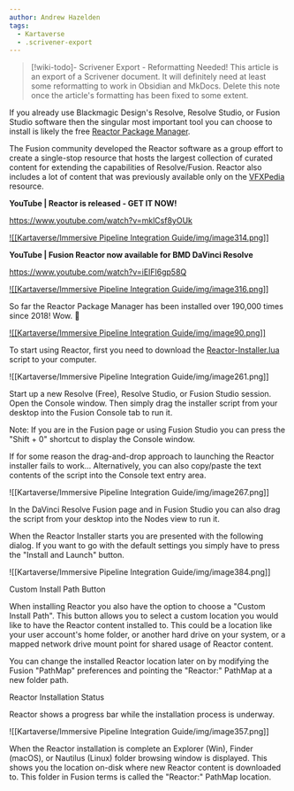 ```yaml
---
author: Andrew Hazelden
tags:
  - Kartaverse
  - .scrivener-export
---
```




> [!wiki-todo]- Scrivener Export - Reformatting Needed!
> This article is an export of a Scrivener document. It will definitely need at least some reformatting to work in Obsidian and MkDocs. Delete this note once the article's formatting  has been fixed to some extent.

If you already use Blackmagic Design's Resolve, Resolve Studio, or Fusion Studio software then the singular most important tool you can choose to install is likely the free [Reactor Package Manager](https://www.steakunderwater.com/wesuckless/viewtopic.php?f=32&t=3067).

The Fusion community developed the Reactor software as a group effort to create a single-stop resource that hosts the largest collection of curated content for extending the capabilities of Resolve/Fusion. Reactor also includes a lot of content that was previously available only on the [VFXPedia](https://www.steakunderwater.com/VFXPedia/96.0.243.189/index4875.html?title=Main_Page) resource.

**YouTube \| Reactor is released - GET IT NOW!**

<https://www.youtube.com/watch?v=mklCsf8yOUk>

[![[Kartaverse/Immersive Pipeline Integration Guide/img/image314.png]]](https://www.youtube.com/watch?v=mklCsf8yOUk)

**YouTube \| Fusion Reactor now available for BMD DaVinci Resolve**

<https://www.youtube.com/watch?v=iEIFl6gp58Q>

[![[Kartaverse/Immersive Pipeline Integration Guide/img/image316.png]]](https://www.youtube.com/watch?v=iEIFl6gp58Q)

So far the Reactor Package Manager has been installed over 190,000 times since 2018! Wow. 🎉

[![[Kartaverse/Immersive Pipeline Integration Guide/img/image90.png]]](https://www.steakunderwater.com/wesuckless/download/file.php?id=4862)

To start using Reactor, first you need to download the [Reactor-Installer.lua](https://www.steakunderwater.com/wesuckless/download/file.php?id=4862) script to your computer.

![[Kartaverse/Immersive Pipeline Integration Guide/img/image261.png]]

Start up a new Resolve (Free), Resolve Studio, or Fusion Studio session. Open the Console window. Then simply drag the installer script from your desktop into the Fusion Console tab to run it.

Note: If you are in the Fusion page or using Fusion Studio you can press the "Shift + 0" shortcut to display the Console window.

If for some reason the drag-and-drop approach to launching the Reactor installer fails to work... Alternatively, you can also copy/paste the text contents of the script into the Console text entry area.

![[Kartaverse/Immersive Pipeline Integration Guide/img/image267.png]]

In the DaVinci Resolve Fusion page and in Fusion Studio you can also drag the script from your desktop into the Nodes view to run it.

When the Reactor Installer starts you are presented with the following dialog. If you want to go with the default settings you simply have to press the "Install and Launch" button.

![[Kartaverse/Immersive Pipeline Integration Guide/img/image384.png]]

Custom Install Path Button

When installing Reactor you also have the option to choose a "Custom Install Path". This button allows you to select a custom location you would like to have the Reactor content installed to. This could be a location like your user account's home folder, or another hard drive on your system, or a mapped network drive mount point for shared usage of Reactor content.

You can change the installed Reactor location later on by modifying the Fusion "PathMap" preferences and pointing the "Reactor:" PathMap at a new folder path.

Reactor Installation Status

Reactor shows a progress bar while the installation process is underway.

![[Kartaverse/Immersive Pipeline Integration Guide/img/image357.png]]

When the Reactor installation is complete an Explorer (Win), Finder (macOS), or Nautilus (Linux) folder browsing window is displayed. This shows you the location on-disk where new Reactor content is downloaded to. This folder in Fusion terms is called the "Reactor:" PathMap location.